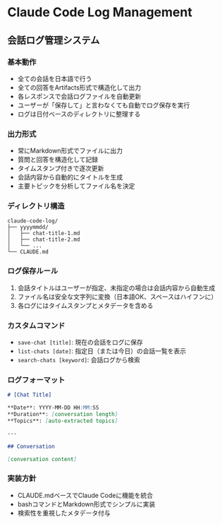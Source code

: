 # Claude Code Log Management

## 会話ログ管理システム

### 基本動作
- 全ての会話を日本語で行う
- 全ての回答をArtifacts形式で構造化して出力
- 各レスポンスで会話ログファイルを自動更新
- ユーザーが「保存して」と言わなくても自動でログ保存を実行
- ログは日付ベースのディレクトリに整理する

### 出力形式
- 常にMarkdown形式でファイルに出力
- 質問と回答を構造化して記録
- タイムスタンプ付きで逐次更新
- 会話内容から自動的にタイトルを生成
- 主要トピックを分析してファイル名を決定

### ディレクトリ構造
```
claude-code-log/
├── yyyymmdd/
│   ├── chat-title-1.md
│   ├── chat-title-2.md
│   └── ...
└── CLAUDE.md
```

### ログ保存ルール
1. 会話タイトルはユーザーが指定、未指定の場合は会話内容から自動生成
2. ファイル名は安全な文字列に変換（日本語OK、スペースはハイフンに）
3. 各ログにはタイムスタンプとメタデータを含める

### カスタムコマンド
- `save-chat [title]`: 現在の会話をログに保存
- `list-chats [date]`: 指定日（または今日）の会話一覧を表示
- `search-chats [keyword]`: 会話ログから検索

### ログフォーマット
```markdown
# [Chat Title]

**Date**: YYYY-MM-DD HH:MM:SS
**Duration**: [conversation length]
**Topics**: [auto-extracted topics]

---

## Conversation

[conversation content]
```

### 実装方針
- CLAUDE.mdベースでClaude Codeに機能を統合
- bashコマンドとMarkdown形式でシンプルに実装
- 検索性を重視したメタデータ付与

